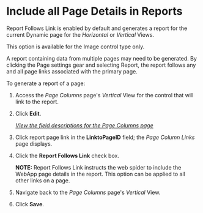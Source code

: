 # Include all Page Details in Reports

Report Follows Link is enabled by default and generates a report for the
current Dynamic page for the *Horizontal* or *Vertical* Views.

This option is available for the Image control type only.

A report containing data from multiple pages may need to be generated.
By clicking the Page settings gear and selecting Report, the report
follows any and all page links associated with the primary page.

To generate a report of a page:

1.  <span id="Column Properties Navigation" class="popUpLink">Access the
    *Page Columns* page</span>'s *Vertical* View for the control that
    will link to the report.

2.  Click **Edit**.
    
    *[View the field descriptions for the Page Columns
    page](../Sys_Admin/Page_Desc/Page_Columns_H.htm)*

3.  Click report page link in the **LinktoPageID** field; the *Page
    Column Links* page displays.

4.  Click the **Report Follows Link** check box.
    
    **NOTE:** Report Follows Link instructs the web spider to include
    the WebApp page details in the report. This option can be applied to
    all other links on a page.

5.  Navigate back to the *Page Columns* page's *Vertical* View.

6.  Click **Save**.

